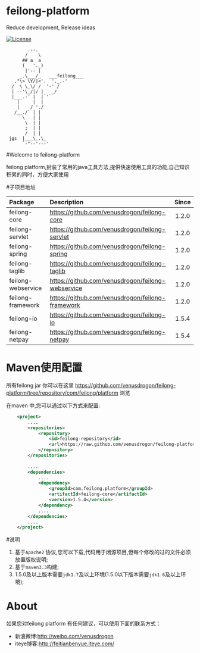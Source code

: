 feilong-platform
================

Reduce development, Release ideas

[![License](http://img.shields.io/:license-apache-blue.svg)](http://www.apache.org/licenses/LICENSE-2.0.html)

            .--.
           /    \
          ## a  a
          (   '._)
           |'-- |
         _.\___/_   ___feilong___
       ."\> \Y/|<'.  '._.-'
      /  \ \_\/ /  '-' /
      | --'\_/|/ |   _/
      |___.-' |  |`'`
        |     |  |
        |    / './
       /__./` | |
          \   | |
           \  | |
           ;  | |
           /  | |
     jgs  |___\_.\_
          `-"--'---'


#Welcome to feilong-platform

feilong platform,封装了常用的java工具方法,提供快速使用工具的功能,自己知识积累的同时，方便大家使用


#子项目地址

Package | Description |Since
:---- | :---------| :---------:
feilong-core  | https://github.com/venusdrogon/feilong-core |1.2.0
feilong-servlet  | https://github.com/venusdrogon/feilong-servlet |1.2.0
feilong-spring  | https://github.com/venusdrogon/feilong-spring |1.2.0
feilong-taglib  | https://github.com/venusdrogon/feilong-taglib |1.2.0
feilong-webservice  | https://github.com/venusdrogon/feilong-webservice |1.2.0
feilong-framework  | https://github.com/venusdrogon/feilong-framework |1.2.0
feilong-io  | https://github.com/venusdrogon/feilong-io |1.5.4
feilong-netpay  | https://github.com/venusdrogon/feilong-netpay |1.5.4


# Maven使用配置

所有feilong jar 你可以在这里 https://github.com/venusdrogon/feilong-platform/tree/repository/com/feilong/platform 浏览 

在maven 中,您可以通过以下方式来配置:

```XML
	<project>
		....
		<repositories>
			<repository>
				<id>feilong-repository</id>
				<url>https://raw.github.com/venusdrogon/feilong-platform/repository</url>
			</repository>
		</repositories>
		
		....
		<dependencies>
			....
			<dependency>
				<groupId>com.feilong.platform</groupId>
				<artifactId>feilong-core</artifactId>
				<version>1.5.4</version>
			</dependency>
			....
		</dependencies>
		....
	</project>
```


#说明

1. 基于`Apache2` 协议,您可以下载,代码用于闭源项目,但每个修改的过的文件必须放置版权说明;
1. 基于`maven3.3`构建;
1. 1.5.0及以上版本需要`jdk1.7`及以上环境(1.5.0以下版本需要`jdk1.6`及以上环境);


# About

如果您对feilong platform 有任何建议，可以使用下面的联系方式：

* 新浪微博:http://weibo.com/venusdrogon
* iteye博客:http://feitianbenyue.iteye.com/